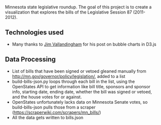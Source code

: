 Minnesota state legislative roundup.  The goal of this project is to create a visualization
that explores the bills of the Legislative Session 87 (2011-2012).

## Technologies used

 - Many thanks to [Jim Vallandingham](http://vallandingham.me/bubble_charts_in_d3.html) for his post on bubble charts in D3.js

## Data Processing

 - List of bills that have been signed or vetoed gleaned manually from http://mn.gov/governor/policy/legislation/, added to a list
 - build-bills-json.py loops through each bill in the list, using the OpenStates API to get information like bill title, sponsors and sponsor info, starting date, ending date, whether the bill was signed or vetoed, and the house votes for or against.
 - OpenStates unfortunately lacks data on Minnesota Senate votes, so build-bills-json pulls those from a scraper (https://scraperwiki.com/scrapers/mn_bills/)
 - All the data gets written to bills.json